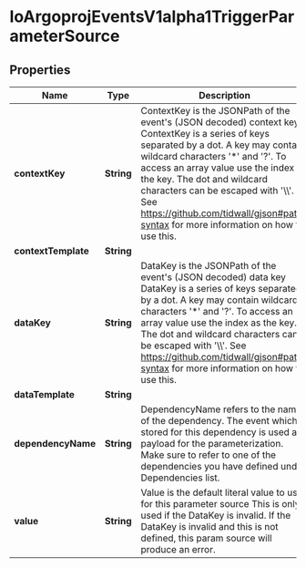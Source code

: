 
# IoArgoprojEventsV1alpha1TriggerParameterSource

## Properties
Name | Type | Description | Notes
------------ | ------------- | ------------- | -------------
**contextKey** | **String** | ContextKey is the JSONPath of the event&#39;s (JSON decoded) context key ContextKey is a series of keys separated by a dot. A key may contain wildcard characters &#39;*&#39; and &#39;?&#39;. To access an array value use the index as the key. The dot and wildcard characters can be escaped with &#39;\\\\&#39;. See https://github.com/tidwall/gjson#path-syntax for more information on how to use this. |  [optional]
**contextTemplate** | **String** |  |  [optional]
**dataKey** | **String** | DataKey is the JSONPath of the event&#39;s (JSON decoded) data key DataKey is a series of keys separated by a dot. A key may contain wildcard characters &#39;*&#39; and &#39;?&#39;. To access an array value use the index as the key. The dot and wildcard characters can be escaped with &#39;\\\\&#39;. See https://github.com/tidwall/gjson#path-syntax for more information on how to use this. |  [optional]
**dataTemplate** | **String** |  |  [optional]
**dependencyName** | **String** | DependencyName refers to the name of the dependency. The event which is stored for this dependency is used as payload for the parameterization. Make sure to refer to one of the dependencies you have defined under Dependencies list. |  [optional]
**value** | **String** | Value is the default literal value to use for this parameter source This is only used if the DataKey is invalid. If the DataKey is invalid and this is not defined, this param source will produce an error. |  [optional]



